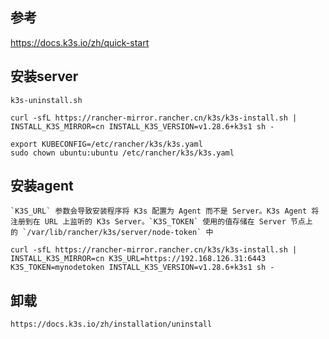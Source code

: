 
## 参考
https://docs.k3s.io/zh/quick-start

## 安装server

```shell
k3s-uninstall.sh

curl -sfL https://rancher-mirror.rancher.cn/k3s/k3s-install.sh | INSTALL_K3S_MIRROR=cn INSTALL_K3S_VERSION=v1.28.6+k3s1 sh -

export KUBECONFIG=/etc/rancher/k3s/k3s.yaml
sudo chown ubuntu:ubuntu /etc/rancher/k3s/k3s.yaml
```

## 安装agent 

```
`K3S_URL` 参数会导致安装程序将 K3s 配置为 Agent 而不是 Server。K3s Agent 将注册到在 URL 上监听的 K3s Server。`K3S_TOKEN` 使用的值存储在 Server 节点上的 `/var/lib/rancher/k3s/server/node-token` 中
```

```shell
curl -sfL https://rancher-mirror.rancher.cn/k3s/k3s-install.sh | INSTALL_K3S_MIRROR=cn K3S_URL=https://192.168.126.31:6443 K3S_TOKEN=mynodetoken INSTALL_K3S_VERSION=v1.28.6+k3s1 sh -
```

## 卸载
```
https://docs.k3s.io/zh/installation/uninstall
```
